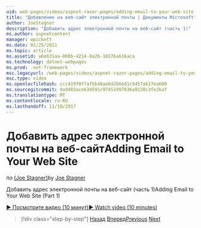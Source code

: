```yaml
---
uid: web-pages/videos/aspnet-razor-pages/adding-email-to-your-web-site
title: "Добавление на веб-сайт электронной почты | Документы Microsoft"
author: JoeStagner
description: "Добавить адрес электронной почты на веб-сайт (часть 1)"
ms.author: aspnetcontent
manager: wpickett
ms.date: 02/25/2011
ms.topic: article
ms.assetid: a0eb31aa-068b-4214-8a2b-16576a616aca
ms.technology: dotnet-webpages
ms.prod: .net-framework
msc.legacyurl: /web-pages/videos/aspnet-razor-pages/adding-email-to-your-web-site
msc.type: video
ms.openlocfilehash: ccc419f0ffaf6b49ae642b6ed1c9457ab17ea600
ms.sourcegitcommit: 9a9483aceb34591c97451997036a9120c3fe2baf
ms.translationtype: MT
ms.contentlocale: ru-RU
ms.lasthandoff: 11/10/2017
---
```

<a name="adding-email-to-your-web-site"></a><span data-ttu-id="945b6-103">Добавить адрес электронной почты на веб-сайт</span><span class="sxs-lookup"><span data-stu-id="945b6-103">Adding Email to Your Web Site</span></span>
====================
<span data-ttu-id="945b6-104">по [(Joe Stagner)](https://github.com/JoeStagner)</span><span class="sxs-lookup"><span data-stu-id="945b6-104">by [Joe Stagner](https://github.com/JoeStagner)</span></span>

<span data-ttu-id="945b6-105">Добавить адрес электронной почты на веб-сайт (часть 1)</span><span class="sxs-lookup"><span data-stu-id="945b6-105">Adding Email to Your Web Site (Part 1)</span></span>

[<span data-ttu-id="945b6-106">&#9654; Посмотрите видео (10 минут)</span><span class="sxs-lookup"><span data-stu-id="945b6-106">&#9654; Watch video (10 minutes)</span></span>](https://channel9.msdn.com/Blogs/ASP-NET-Site-Videos/adding-email-to-your-web-site)

>[!div class="step-by-step"]
<span data-ttu-id="945b6-107">[Назад](working-with-video.md)
[Вперед](adding-search-to-your-web-site.md)</span><span class="sxs-lookup"><span data-stu-id="945b6-107">[Previous](working-with-video.md)
[Next](adding-search-to-your-web-site.md)</span></span>
